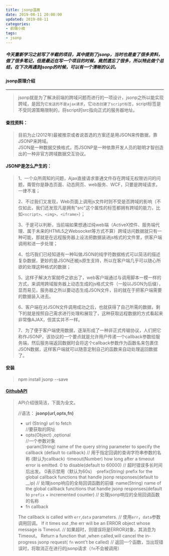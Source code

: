 ```yaml
---
title: jsonp温故
date: 2019-08-11 20:00:00
updated: 2019-08-11
categories:
- 前端小技
tags: 
- jsonp
---
```

#####  今天重新学习之前写了半截的项目，其中提到了jsonp，当时也是查了很多资料，做了很多笔记，但是最近在写一个项目的时候，竟然遗忘了很多，所以特此做个总结，在下次再遇到jsonp的时候，可以有一个清晰的认识。
<!--more-->
#### jsonp原理介绍
---
>jsonp就是为了解决前端的跨域问题而进行的一项设计，jsonp之所以能实现跨域，是因为`它发送的不是ajax请求`，它`动态创建了script标签`，script标签是不受同源策略限制的，将script的src指向正式的服务器地址。

#### 查找资料：
> 目前为止(2012年)最被推崇或者说首选的方案还是用JSON来传数据，靠JSONP来跨域。  
> JSON是一种数据交换格式，而JSONP是一种依靠开发人员的聪明才智创造出的一种非官方跨域数据交互协议。

#### JSONP是怎么产生的：
> 1、一个众所周知的问题，Ajax直接请求普通文件存在跨域无权限访问的问题，甭管你是静态页面、动态网页、web服务、WCF，只要是跨域请求，一律不准； 
>
> 2、不过我们又发现，Web页面上调用js文件时则不受是否跨域的影响（不仅如此，我们还发现凡是拥有"src"这个属性的标签都拥有跨域的能力，比如`<script>`、`<img>`、`<iframe>`）；
>
> 3、于是可以判断，当前端如果想通过纯web端（ActiveX控件、服务端代理、属于未来的HTML5之Websocket等方式不算）跨域访问数据就只有一种可能，那就是在远程服务器上设法把数据装进js格式的文件里，供客户端调用和进一步处理；
>
> 4、恰巧我们已经知道有一种叫做JSON的纯字符数据格式可以简洁的描述复杂数据，更妙的是JSON还被js原生支持，所以在客户端几乎可以随心所欲的处理这种格式的数据；
> 
> 5、这样子解决方案就呼之欲出了，web客户端通过与调用脚本一模一样的方式，来调用跨域服务器上动态生成的js格式文件（一般以JSON为后缀），显而易见，服务器之所以要动态生成JSON文件，目的就在于把客户端需要的数据装入进去。
>
> 6、客户端在对JSON文件调用成功之后，也就获得了自己所需的数据，剩下的就是按照自己需求进行处理和展现了，这种获取远程数据的方式看起来非常像AJAX，但其实并不一样。
>
> 7、为了便于客户端使用数据，逐渐形成了一种非正式传输协议，人们把它称作JSONP，该协议的一个要点就是允许用户传递一个callback参数给服务端，然后服务端返回数据时会将这个callback参数作为函数名来包裹住JSON数据，这样客户端就可以随意定制自己的函数来自动处理返回数据了。

#### 安装
> npm install jsonp --save

#### [GithubAPI](https://github.com/webmodules/jsonp)
> API介绍很简洁，下面为全文。
> 
> //语法：
> **jsonp(url,opts,fn)**
> + url (String) url to fetch   
> //要获取的网址
> + opts(Object) ,optional       
> //一个参数对象  
>   ·param(String) name of the query string parameter to specify the callback (default to callback)
> // 用于指定回调的查询字符串参数的名称 (默认为callback)
>   ·timeout(Number) how long after a timeout error is emitted. 0 to disable(default to 60000)
> // 超时错误多长时间后出发。 0表示禁用（默认为60s）
>   ·prefix(String) prefix for the global callback functions that handle jsonp responses(default to __ip)
> // 处理jsonp响应的全局回调函数的前缀
>   ·name(String) name of the global callback funcitions that handle jsonp responses(default to `prefix` + incremented counter)
> // 处理jsonp响应的全局回调函数的名称
> + fn callback 
>
> The callback is called with `err`,`data` parameters.
> // 使用`err`，`data`参数调用回调。
> If it times out ,the err will be an ERROR object whose message is Timeout.
> // 如果超时，则错误将是ERROR对象，其消息为Timeout。
> Return a function that ,when called,will cancel the in-progress jsonp request( `fn` wont't be called)
> // 返回一个函数，当出现错误时，将取消正在进行的jsonp请求（`fn`不会被调用）